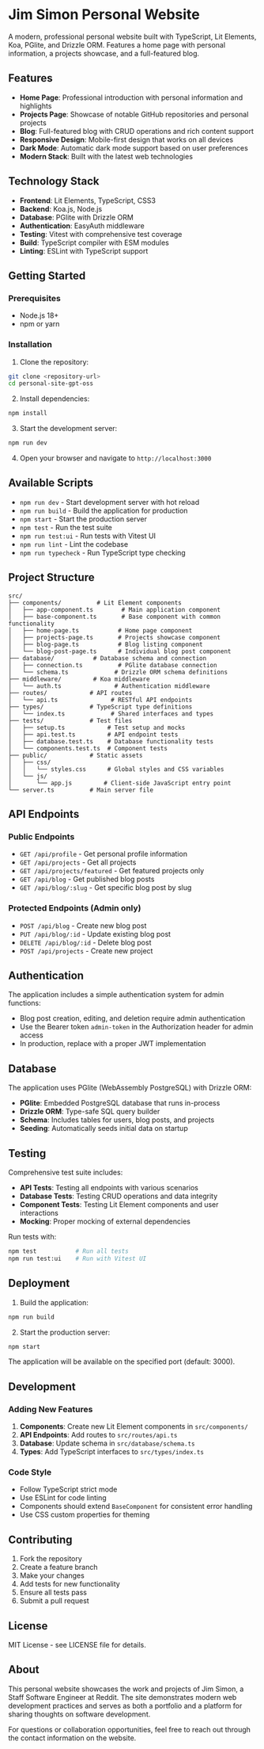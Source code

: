# Jim Simon Personal Website

A modern, professional personal website built with TypeScript, Lit Elements, Koa, PGlite, and Drizzle ORM. Features a home page with personal information, a projects showcase, and a full-featured blog.

## Features

- **Home Page**: Professional introduction with personal information and highlights
- **Projects Page**: Showcase of notable GitHub repositories and personal projects
- **Blog**: Full-featured blog with CRUD operations and rich content support
- **Responsive Design**: Mobile-first design that works on all devices
- **Dark Mode**: Automatic dark mode support based on user preferences
- **Modern Stack**: Built with the latest web technologies

## Technology Stack

- **Frontend**: Lit Elements, TypeScript, CSS3
- **Backend**: Koa.js, Node.js
- **Database**: PGlite with Drizzle ORM
- **Authentication**: EasyAuth middleware
- **Testing**: Vitest with comprehensive test coverage
- **Build**: TypeScript compiler with ESM modules
- **Linting**: ESLint with TypeScript support

## Getting Started

### Prerequisites

- Node.js 18+ 
- npm or yarn

### Installation

1. Clone the repository:
```bash
git clone <repository-url>
cd personal-site-gpt-oss
```

2. Install dependencies:
```bash
npm install
```

3. Start the development server:
```bash
npm run dev
```

4. Open your browser and navigate to `http://localhost:3000`

## Available Scripts

- `npm run dev` - Start development server with hot reload
- `npm run build` - Build the application for production
- `npm start` - Start the production server
- `npm test` - Run the test suite
- `npm run test:ui` - Run tests with Vitest UI
- `npm run lint` - Lint the codebase
- `npm run typecheck` - Run TypeScript type checking

## Project Structure

```
src/
├── components/          # Lit Element components
│   ├── app-component.ts        # Main application component
│   ├── base-component.ts       # Base component with common functionality
│   ├── home-page.ts           # Home page component
│   ├── projects-page.ts       # Projects showcase component
│   ├── blog-page.ts           # Blog listing component
│   └── blog-post-page.ts      # Individual blog post component
├── database/           # Database schema and connection
│   ├── connection.ts          # PGlite database connection
│   └── schema.ts             # Drizzle ORM schema definitions
├── middleware/         # Koa middleware
│   └── auth.ts               # Authentication middleware
├── routes/            # API routes
│   └── api.ts               # RESTful API endpoints
├── types/             # TypeScript type definitions
│   └── index.ts             # Shared interfaces and types
├── tests/             # Test files
│   ├── setup.ts            # Test setup and mocks
│   ├── api.test.ts         # API endpoint tests
│   ├── database.test.ts    # Database functionality tests
│   └── components.test.ts  # Component tests
├── public/            # Static assets
│   ├── css/
│   │   └── styles.css      # Global styles and CSS variables
│   └── js/
│       └── app.js         # Client-side JavaScript entry point
└── server.ts          # Main server file
```

## API Endpoints

### Public Endpoints
- `GET /api/profile` - Get personal profile information
- `GET /api/projects` - Get all projects
- `GET /api/projects/featured` - Get featured projects only
- `GET /api/blog` - Get published blog posts
- `GET /api/blog/:slug` - Get specific blog post by slug

### Protected Endpoints (Admin only)
- `POST /api/blog` - Create new blog post
- `PUT /api/blog/:id` - Update existing blog post
- `DELETE /api/blog/:id` - Delete blog post
- `POST /api/projects` - Create new project

## Authentication

The application includes a simple authentication system for admin functions:

- Blog post creation, editing, and deletion require admin authentication
- Use the Bearer token `admin-token` in the Authorization header for admin access
- In production, replace with a proper JWT implementation

## Database

The application uses PGlite (WebAssembly PostgreSQL) with Drizzle ORM:

- **PGlite**: Embedded PostgreSQL database that runs in-process
- **Drizzle ORM**: Type-safe SQL query builder
- **Schema**: Includes tables for users, blog posts, and projects
- **Seeding**: Automatically seeds initial data on startup

## Testing

Comprehensive test suite includes:

- **API Tests**: Testing all endpoints with various scenarios
- **Database Tests**: Testing CRUD operations and data integrity
- **Component Tests**: Testing Lit Element components and user interactions
- **Mocking**: Proper mocking of external dependencies

Run tests with:
```bash
npm test           # Run all tests
npm run test:ui    # Run with Vitest UI
```

## Deployment

1. Build the application:
```bash
npm run build
```

2. Start the production server:
```bash
npm start
```

The application will be available on the specified port (default: 3000).

## Development

### Adding New Features

1. **Components**: Create new Lit Element components in `src/components/`
2. **API Endpoints**: Add routes to `src/routes/api.ts`
3. **Database**: Update schema in `src/database/schema.ts`
4. **Types**: Add TypeScript interfaces to `src/types/index.ts`

### Code Style

- Follow TypeScript strict mode
- Use ESLint for code linting
- Components should extend `BaseComponent` for consistent error handling
- Use CSS custom properties for theming

## Contributing

1. Fork the repository
2. Create a feature branch
3. Make your changes
4. Add tests for new functionality
5. Ensure all tests pass
6. Submit a pull request

## License

MIT License - see LICENSE file for details.

## About

This personal website showcases the work and projects of Jim Simon, a Staff Software Engineer at Reddit. The site demonstrates modern web development practices and serves as both a portfolio and a platform for sharing thoughts on software development.

For questions or collaboration opportunities, feel free to reach out through the contact information on the website.